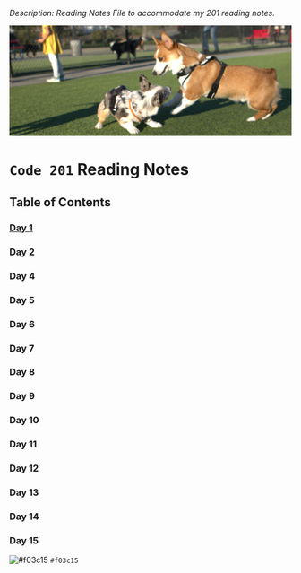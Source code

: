 _Description: Reading Notes File to accommodate my 201 reading notes._

![My Dog](doc/assets/Yuda.png)


# `Code 201` __Reading Notes__

## Table of Contents

### [Day 1](https://nawktopus.github.io/reading-notes/class-01)

### Day 2 

### Day 4

### Day 5

### Day 6

### Day 7

### Day 8

### Day 9

### Day 10

### Day 11

### Day 12

### Day 13

### Day 14

### Day 15

![#f03c15](https://via.placeholder.com/15/f03c15/f03c15.png) `#f03c15`

